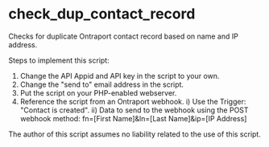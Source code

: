# check_dup_contact_record
Checks for duplicate Ontraport contact record based on name and IP address.

Steps to implement this script:
1) Change the API Appid and API key in the script to your own.
2) Change the "send to" email address in the script.
3) Put the script on your PHP-enabled webserver.
4) Reference the script from an Ontraport webhook.
i) Use the Trigger: "Contact is created". 
ii) Data to send to the webhook using the POST webhook method:
fn=[First Name]&ln=[Last Name]&ip=[IP Address]

The author of this script assumes no liability related to the use of this script.
